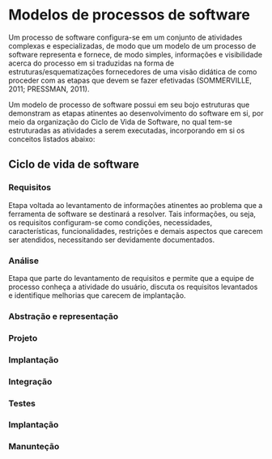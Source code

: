 # Modelos de processos de software

Um processo de software configura-se em um conjunto de atividades complexas e especializadas, de modo que um modelo de um processo de software representa e fornece, de modo simples, informações e visibilidade acerca do processo em si traduzidas na forma de estruturas/esquematizações fornecedores de uma visão didática de como proceder com as etapas que devem se fazer efetivadas (SOMMERVILLE, 2011; PRESSMAN, 2011).

Um modelo de processo de software possui em seu bojo estruturas que demonstram as etapas atinentes ao desenvolvimento do software em si, por meio da organização do Ciclo de Vida de Software, no qual tem-se estruturadas as atividades a serem executadas, incorporando em si os conceitos listados abaixo:

## Ciclo de vida de software

### Requisitos

Etapa voltada ao levantamento de informações atinentes ao problema que a ferramenta de software se destinará a resolver. Tais informações, ou seja, os requisitos configuram-se como condições, necessidades, características, funcionalidades, restrições e demais aspectos que carecem ser atendidos, necessitando ser devidamente documentados.

### Análise

Etapa que parte do levantamento de requisitos e permite que a equipe de processo conheça a atividade do usuário, discuta os requisitos levantados e identifique melhorias que carecem de implantação.

### Abstração e representação
### Projeto
### Implantação
### Integração
### Testes
### Implantação
### Manunteção